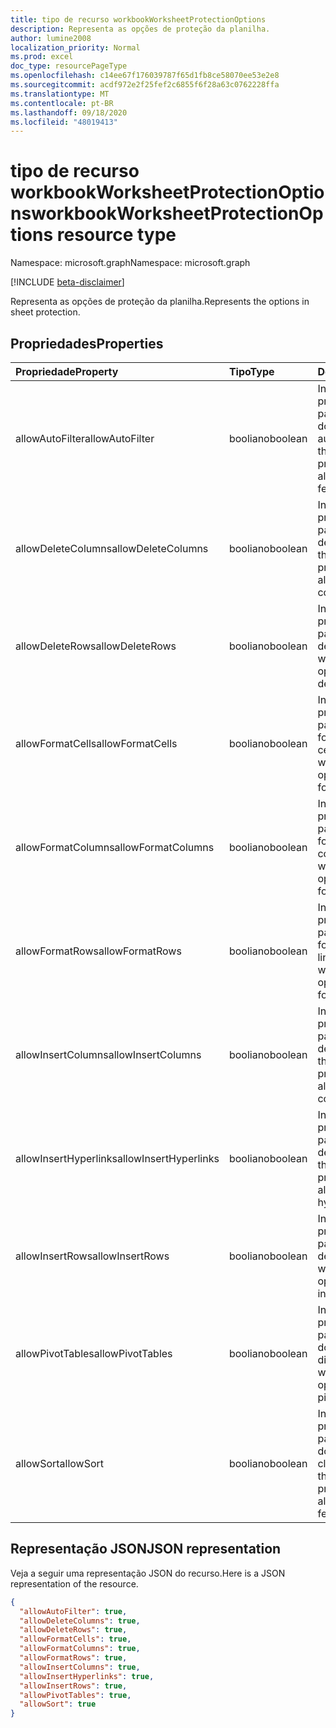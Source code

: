 ```yaml
---
title: tipo de recurso workbookWorksheetProtectionOptions
description: Representa as opções de proteção da planilha.
author: lumine2008
localization_priority: Normal
ms.prod: excel
doc_type: resourcePageType
ms.openlocfilehash: c14ee67f176039787f65d1fb8ce58070ee53e2e8
ms.sourcegitcommit: acdf972e2f25fef2c6855f6f28a63c0762228ffa
ms.translationtype: MT
ms.contentlocale: pt-BR
ms.lasthandoff: 09/18/2020
ms.locfileid: "48019413"
---
```

# <a name="workbookworksheetprotectionoptions-resource-type"></a><span data-ttu-id="02450-103">tipo de recurso workbookWorksheetProtectionOptions</span><span class="sxs-lookup"><span data-stu-id="02450-103">workbookWorksheetProtectionOptions resource type</span></span>

<span data-ttu-id="02450-104">Namespace: microsoft.graph</span><span class="sxs-lookup"><span data-stu-id="02450-104">Namespace: microsoft.graph</span></span>

[!INCLUDE [beta-disclaimer](../../includes/beta-disclaimer.md)]

<span data-ttu-id="02450-105">Representa as opções de proteção da planilha.</span><span class="sxs-lookup"><span data-stu-id="02450-105">Represents the options in sheet protection.</span></span>

## <a name="properties"></a><span data-ttu-id="02450-106">Propriedades</span><span class="sxs-lookup"><span data-stu-id="02450-106">Properties</span></span>
| <span data-ttu-id="02450-107">Propriedade</span><span class="sxs-lookup"><span data-stu-id="02450-107">Property</span></span>     | <span data-ttu-id="02450-108">Tipo</span><span class="sxs-lookup"><span data-stu-id="02450-108">Type</span></span>   |<span data-ttu-id="02450-109">Descrição</span><span class="sxs-lookup"><span data-stu-id="02450-109">Description</span></span>|
|:---------------|:--------|:----------|
|<span data-ttu-id="02450-110">allowAutoFilter</span><span class="sxs-lookup"><span data-stu-id="02450-110">allowAutoFilter</span></span>|<span data-ttu-id="02450-111">booliano</span><span class="sxs-lookup"><span data-stu-id="02450-111">boolean</span></span>|<span data-ttu-id="02450-112">Indica a opção de proteção de planilha para permitir a utilização do recurso de filtro automático.</span><span class="sxs-lookup"><span data-stu-id="02450-112">Represents the worksheet protection option of allowing using auto filter feature.</span></span>|
|<span data-ttu-id="02450-113">allowDeleteColumns</span><span class="sxs-lookup"><span data-stu-id="02450-113">allowDeleteColumns</span></span>|<span data-ttu-id="02450-114">booliano</span><span class="sxs-lookup"><span data-stu-id="02450-114">boolean</span></span>|<span data-ttu-id="02450-115">Indica a opção de proteção de planilha para permitir a exclusão de colunas.</span><span class="sxs-lookup"><span data-stu-id="02450-115">Represents the worksheet protection option of allowing deleting columns.</span></span>|
|<span data-ttu-id="02450-116">allowDeleteRows</span><span class="sxs-lookup"><span data-stu-id="02450-116">allowDeleteRows</span></span>|<span data-ttu-id="02450-117">booliano</span><span class="sxs-lookup"><span data-stu-id="02450-117">boolean</span></span>|<span data-ttu-id="02450-118">Indica a opção de proteção de planilha para permitir a exclusão de linhas.</span><span class="sxs-lookup"><span data-stu-id="02450-118">Represents the worksheet protection option of allowing deleting rows.</span></span>|
|<span data-ttu-id="02450-119">allowFormatCells</span><span class="sxs-lookup"><span data-stu-id="02450-119">allowFormatCells</span></span>|<span data-ttu-id="02450-120">booliano</span><span class="sxs-lookup"><span data-stu-id="02450-120">boolean</span></span>|<span data-ttu-id="02450-121">Indica a opção de proteção de planilha para permitir a formatação de células.</span><span class="sxs-lookup"><span data-stu-id="02450-121">Represents the worksheet protection option of allowing formatting cells.</span></span>|
|<span data-ttu-id="02450-122">allowFormatColumns</span><span class="sxs-lookup"><span data-stu-id="02450-122">allowFormatColumns</span></span>|<span data-ttu-id="02450-123">booliano</span><span class="sxs-lookup"><span data-stu-id="02450-123">boolean</span></span>|<span data-ttu-id="02450-124">Indica a opção de proteção de planilha para permitir a formatação de colunas.</span><span class="sxs-lookup"><span data-stu-id="02450-124">Represents the worksheet protection option of allowing formatting columns.</span></span>|
|<span data-ttu-id="02450-125">allowFormatRows</span><span class="sxs-lookup"><span data-stu-id="02450-125">allowFormatRows</span></span>|<span data-ttu-id="02450-126">booliano</span><span class="sxs-lookup"><span data-stu-id="02450-126">boolean</span></span>|<span data-ttu-id="02450-127">Indica a opção de proteção de planilha para permitir a formatação de linhas.</span><span class="sxs-lookup"><span data-stu-id="02450-127">Represents the worksheet protection option of allowing formatting rows.</span></span>|
|<span data-ttu-id="02450-128">allowInsertColumns</span><span class="sxs-lookup"><span data-stu-id="02450-128">allowInsertColumns</span></span>|<span data-ttu-id="02450-129">booliano</span><span class="sxs-lookup"><span data-stu-id="02450-129">boolean</span></span>|<span data-ttu-id="02450-130">Indica a opção de proteção de planilha para permitir a inserção de colunas.</span><span class="sxs-lookup"><span data-stu-id="02450-130">Represents the worksheet protection option of allowing inserting columns.</span></span>|
|<span data-ttu-id="02450-131">allowInsertHyperlinks</span><span class="sxs-lookup"><span data-stu-id="02450-131">allowInsertHyperlinks</span></span>|<span data-ttu-id="02450-132">booliano</span><span class="sxs-lookup"><span data-stu-id="02450-132">boolean</span></span>|<span data-ttu-id="02450-133">Indica a opção de proteção de planilha para permitir a inserção de hiperlinks.</span><span class="sxs-lookup"><span data-stu-id="02450-133">Represents the worksheet protection option of allowing inserting hyperlinks.</span></span>|
|<span data-ttu-id="02450-134">allowInsertRows</span><span class="sxs-lookup"><span data-stu-id="02450-134">allowInsertRows</span></span>|<span data-ttu-id="02450-135">booliano</span><span class="sxs-lookup"><span data-stu-id="02450-135">boolean</span></span>|<span data-ttu-id="02450-136">Indica a opção de proteção de planilha para permitir a inserção de linhas.</span><span class="sxs-lookup"><span data-stu-id="02450-136">Represents the worksheet protection option of allowing inserting rows.</span></span>|
|<span data-ttu-id="02450-137">allowPivotTables</span><span class="sxs-lookup"><span data-stu-id="02450-137">allowPivotTables</span></span>|<span data-ttu-id="02450-138">booliano</span><span class="sxs-lookup"><span data-stu-id="02450-138">boolean</span></span>|<span data-ttu-id="02450-139">Indica a opção de proteção de planilha para permitir a utilização do recurso de tabela dinâmica.</span><span class="sxs-lookup"><span data-stu-id="02450-139">Represents the worksheet protection option of allowing using pivot table feature.</span></span>|
|<span data-ttu-id="02450-140">allowSort</span><span class="sxs-lookup"><span data-stu-id="02450-140">allowSort</span></span>|<span data-ttu-id="02450-141">booliano</span><span class="sxs-lookup"><span data-stu-id="02450-141">boolean</span></span>|<span data-ttu-id="02450-142">Indica a opção de proteção de planilha para permitir a utilização do recurso de classificação.</span><span class="sxs-lookup"><span data-stu-id="02450-142">Represents the worksheet protection option of allowing using sort feature.</span></span>|

## <a name="json-representation"></a><span data-ttu-id="02450-143">Representação JSON</span><span class="sxs-lookup"><span data-stu-id="02450-143">JSON representation</span></span>

<span data-ttu-id="02450-144">Veja a seguir uma representação JSON do recurso.</span><span class="sxs-lookup"><span data-stu-id="02450-144">Here is a JSON representation of the resource.</span></span>

<!-- {
  "blockType": "resource",
  "optionalProperties": [

  ],
  "@odata.type": "microsoft.graph.workbookWorksheetProtectionOptions"
}-->

```json
{
  "allowAutoFilter": true,
  "allowDeleteColumns": true,
  "allowDeleteRows": true,
  "allowFormatCells": true,
  "allowFormatColumns": true,
  "allowFormatRows": true,
  "allowInsertColumns": true,
  "allowInsertHyperlinks": true,
  "allowInsertRows": true,
  "allowPivotTables": true,
  "allowSort": true
}

```

<!-- uuid: 8fcb5dbc-d5aa-4681-8e31-b001d5168d79
2015-10-25 14:57:30 UTC -->
<!--
{
  "type": "#page.annotation",
  "description": "workbookWorksheetProtectionOptions resource",
  "keywords": "",
  "section": "documentation",
  "tocPath": "",
  "suppressions": []
}
-->


